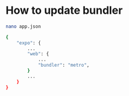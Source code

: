 # How to update bundler

```bash
nano app.json
```

```bash
{
    "expo": {
        ...
        "web": {
            ...
            "bundler": "metro",
        }
        ...
    }
}
```